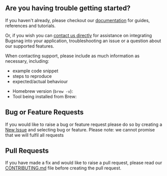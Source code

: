 ## Are you having trouble getting started?
If you haven't already, please checkout our [documentation](https://github.com/bugsnag/homebrew-tap) for guides, references and tutorials.

Or, if you wish you can [contact us directly](mailto:support@bugsnag.com) for assistance on integrating Bugsnag into your application, troubleshooting an issue or a question about our supported features.

When contacting support, please include as much information as necessary, including:

- example code snippet
- steps to reproduce
- expected/actual behaviour 

* Homebrew version (`brew -v`):
* Tool being installed from Brew:

## Bug or Feature Requests
If you would like to raise a bug or feature request please do so by creating a [New Issue](https://github.com/bugsnag/homebrew-tap/issues/new/choose) and selecting bug or feature.
Please note: we cannot promise that we will fulfil all requests

## Pull Requests
If you have made a fix and would like to raise a pull request, please read our [CONTRIBUTING.md](../CONTRIBUTING.md) file before creating the pull request.